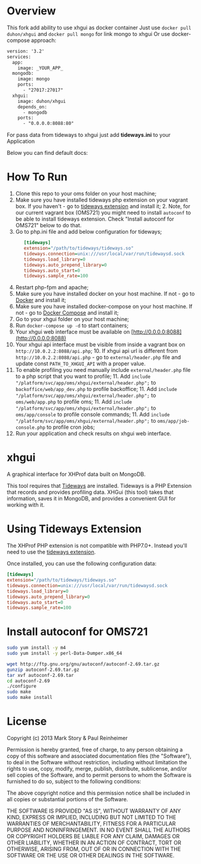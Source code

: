 Overview
========

This fork add ability to use xhgui as docker container
Just use ```docker pull duhon/xhgui``` and ```docker pull mongo``` for link mongo to xhgui
Or use docker-compose approach:

````xml
version: '3.2'
services:
  app:
    image: _YOUR_APP_
  mongodb:
    image: mongo
    ports:
      - "27017:27017"
  xhgui:
    image: duhon/xhgui
    depends_on:
      - mongodb
    ports:
      - "0.0.0.0:8088:80"
````

For pass data from tideways to xhgui just add **tideways.ini** to your Application


Below you can find default docs:

How To Run
==========

1. Clone this repo to your oms folder on your host machine;
2. Make sure you have installed tideways php extension on your vagrant box. If you haven't - go to [tideways extension](https://github.com/tideways/php-profiler-extension) and install it;
    2. Note, for our current vagrant box (OMS721) you might need to install `autoconf` to be able to install tideways extension. Check "Install autoconf for OMS721" below to do that.
3. Go to php.ini file and add below configuration for tideways;
    ```ini
       [tideways]
       extension="/path/to/tideways/tideways.so"
       tideways.connection=unix:///usr/local/var/run/tidewaysd.sock
       tideways.load_library=0
       tideways.auto_prepend_library=0
       tideways.auto_start=0
       tideways.sample_rate=100
    ```
4. Restart php-fpm and apache;
5. Make sure you have installed docker on your host machine. If not - go to [Docker](https://docs.docker.com/install/) and install it;
6. Make sure you have installed docker-compose on your host machine. If not - go to [Docker Compose](https://docs.docker.com/compose/install/) and install it;
7. Go to your xhgui folder on your host machine;
8. Run `docker-compose up -d` to start containers;
9. Your xhgui web interface must be available on [http://0.0.0.0:8088](http://0.0.0.0:8088)
10. Your xhgui api interface must be visible from inside a vagrant box on `http://10.0.2.2:8088/api.php`;
    10. If xhgui api url is different from `http://10.0.2.2:8088/api.php` - go to `external/header.php` file and update const `PATH_TO_XHGUI_API` with a proper value.
11. To enable profiling you need manually include `external/header.php` file to a php script that you want to profile;
    11. Add `include "/platform/svc/app/oms/xhgui/external/header.php";` to `backoffice/web/app_dev.php` to profile backoffice;
    11. Add `include "/platform/svc/app/oms/xhgui/external/header.php";` to `oms/web/app.php` to profile oms;
    11. Add `include "/platform/svc/app/oms/xhgui/external/header.php";` to `oms/app/console` to profile console commands;
    11. Add `include "/platform/svc/app/oms/xhgui/external/header.php";` to `oms/app/job-console.php` to profile cron jobs;
12. Run your application and check results on xhgui web interface.

xhgui
=====

A graphical interface for XHProf data built on MongoDB.

This tool requires that [Tideways](https://github.com/tideways/php-profiler-extension) are installed.
Tideways is a PHP Extension that records and provides profiling data.
XHGui (this tool) takes that information, saves it in MongoDB, and provides
a convenient GUI for working with it.

Using Tideways Extension
========================

The XHProf PHP extension is not compatible with PHP7.0+. Instead you'll need to
use the [tideways extension](https://github.com/tideways/php-profiler-extension).

Once installed, you can use the following configuration data:

```ini
[tideways]
extension="/path/to/tideways/tideways.so"
tideways.connection=unix:///usr/local/var/run/tidewaysd.sock
tideways.load_library=0
tideways.auto_prepend_library=0
tideways.auto_start=0
tideways.sample_rate=100
```

Install autoconf for OMS721
=======
```bash
sudo yum install -y m4
sudo yum install -y perl-Data-Dumper.x86_64

wget http://ftp.gnu.org/gnu/autoconf/autoconf-2.69.tar.gz
gunzip autoconf-2.69.tar.gz
tar xvf autoconf-2.69.tar
cd autoconf-2.69
./configure
sudo make
sudo make install
```

License
=======

Copyright (c) 2013 Mark Story & Paul Reinheimer

Permission is hereby granted, free of charge, to any person obtaining a
copy of this software and associated documentation files (the
"Software"), to deal in the Software without restriction, including
without limitation the rights to use, copy, modify, merge, publish,
distribute, sublicense, and/or sell copies of the Software, and to
permit persons to whom the Software is furnished to do so, subject to
the following conditions:

The above copyright notice and this permission notice shall be included
in all copies or substantial portions of the Software.

THE SOFTWARE IS PROVIDED "AS IS", WITHOUT WARRANTY OF ANY KIND, EXPRESS
OR IMPLIED, INCLUDING BUT NOT LIMITED TO THE WARRANTIES OF
MERCHANTABILITY, FITNESS FOR A PARTICULAR PURPOSE AND NONINFRINGEMENT.
IN NO EVENT SHALL THE AUTHORS OR COPYRIGHT HOLDERS BE LIABLE FOR ANY
CLAIM, DAMAGES OR OTHER LIABILITY, WHETHER IN AN ACTION OF CONTRACT,
TORT OR OTHERWISE, ARISING FROM, OUT OF OR IN CONNECTION WITH THE
SOFTWARE OR THE USE OR OTHER DEALINGS IN THE SOFTWARE.
